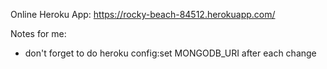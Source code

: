 Online Heroku App: https://rocky-beach-84512.herokuapp.com/


Notes for me:
- don't forget to do heroku config:set MONGODB_URI after each change 
